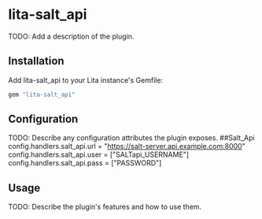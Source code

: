 # lita-salt_api

TODO: Add a description of the plugin.

## Installation

Add lita-salt_api to your Lita instance's Gemfile:

``` ruby
gem "lita-salt_api"
```

## Configuration

TODO: Describe any configuration attributes the plugin exposes.
  ##Salt_Api
  config.handlers.salt_api.url = "https://salt-server.api.example.com:8000"
  config.handlers.salt_api.user = ["SALTapi_USERNAME"]
  config.handlers.salt_api.pass = ["PASSWORD"]

## Usage

TODO: Describe the plugin's features and how to use them.
